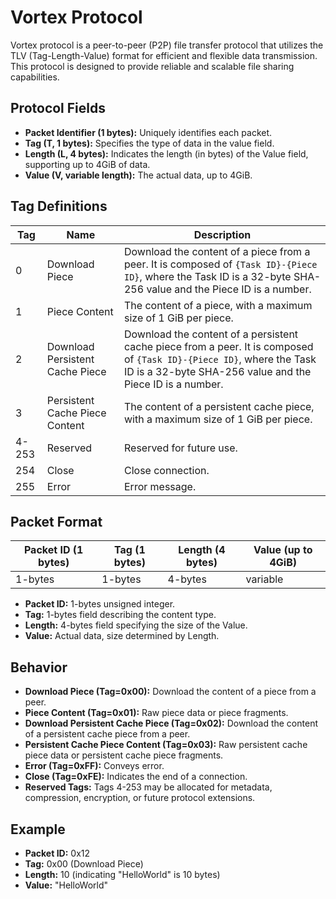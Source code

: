 # Vortex Protocol

Vortex protocol is a peer-to-peer (P2P) file transfer protocol that utilizes the TLV (Tag-Length-Value) format
for efficient and flexible data transmission. This protocol is designed to provide reliable and
scalable file sharing capabilities.

## Protocol Fields

- **Packet Identifier (1 bytes):** Uniquely identifies each packet.
- **Tag (T, 1 bytes):** Specifies the type of data in the value field.
- **Length (L, 4 bytes):** Indicates the length (in bytes) of the Value field, supporting up to 4GiB of data.
- **Value (V, variable length):** The actual data, up to 4GiB.

## Tag Definitions

<!-- markdownlint-disable -->

| Tag   | Name           | Description                                                                                                                                                       |
| ----- | -------------- | ----------------------------------------------------------------------------------------------------------------------------------------------------------------- |
| 0     | Download Piece | Download the content of a piece from a peer. It is composed of `{Task ID}-{Piece ID}`, where the Task ID is a 32-byte SHA-256 value and the Piece ID is a number. |
| 1     | Piece Content  | The content of a piece, with a maximum size of 1 GiB per piece.                                                                                                   |
| 2     | Download Persistent Cache Piece | Download the content of a persistent cache piece from a peer. It is composed of `{Task ID}-{Piece ID}`, where the Task ID is a 32-byte SHA-256 value and the Piece ID is a number. |
| 3     | Persistent Cache Piece Content  | The content of a persistent cache piece, with a maximum size of 1 GiB per piece.                                                                                                   |
| 4-253 | Reserved       | Reserved for future use.                                                                                                                                          |
| 254   | Close          | Close connection.                                                                                                                                                 |
| 255   | Error          | Error message.                                                                                                                                                    |

<!-- markdownlint-restore -->

## Packet Format

| Packet ID (1 bytes) | Tag (1 bytes) | Length (4 bytes) | Value (up to 4GiB) |
| ------------------- | ------------- | ---------------- | ------------------ |
| 1-bytes             | 1-bytes       | 4-bytes          | variable           |

- **Packet ID:** 1-bytes unsigned integer.
- **Tag:** 1-bytes field describing the content type.
- **Length:** 4-bytes field specifying the size of the Value.
- **Value:** Actual data, size determined by Length.

## Behavior

- **Download Piece (Tag=0x00):** Download the content of a piece from a peer.
- **Piece Content (Tag=0x01):** Raw piece data or piece fragments.
- **Download Persistent Cache Piece (Tag=0x02):** Download the content of a persistent cache piece from a peer.
- **Persistent Cache Piece Content (Tag=0x03):** Raw persistent cache piece data or persistent cache piece fragments.
- **Error (Tag=0xFF):** Conveys error.
- **Close (Tag=0xFE):** Indicates the end of a connection.
- **Reserved Tags:** Tags 4-253 may be allocated for metadata, compression, encryption, or future protocol extensions.

## Example

- **Packet ID:** 0x12
- **Tag:** 0x00 (Download Piece)
- **Length:** 10 (indicating "HelloWorld" is 10 bytes)
- **Value:** "HelloWorld"
